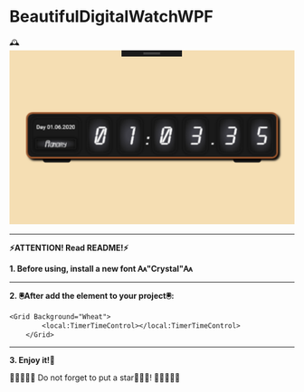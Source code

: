 # BeautifulDigitalWatchWPF
🕰️
![Image alt](https://github.com/vadimsmerekooo/BeautifulDigitalWatchWPF/raw/master/DigitalClock.png)
____
**⚡ATTENTION! Read README!⚡**

**1. Before using, install a new font 🗛"Crystal"🗛**
____
**2. 🖲️After add the element to your project🖲️:**
```
<Grid Background="Wheat">
        <local:TimerTimeControl></local:TimerTimeControl>
    </Grid>
```
____
**3. Enjoy it!🥳**

🌟🌟🌟🌟🌟 Do not forget to put a star👨🏽‍💻! 🌟🌟🌟🌟🌟
